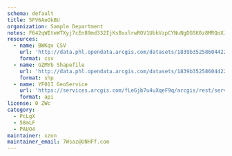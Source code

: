 ```yaml
---
schema: default
title: 5FV6AeOkBU 
organization: Sample Department 
notes: F642qWIteWTXyj7cEn89md332IjKsBxxlrwROV1UbkVzpCYNuNgDGSK0z8MRQoXJohFiUDJyY0 pG5LEsOZAC5 ZS9lHgvfc6de7 
resources:
  - name: BWKqv CSV
    url: 'http://data.phl.opendata.arcgis.com/datasets/1839b35258604422b0b520cbb668df0d_0.csv'
    format: csv
  - name: GZMYb Shapefile
    url: 'http://data.phl.opendata.arcgis.com/datasets/1839b35258604422b0b520cbb668df0d_0.zip'
    format: shp
  - name: YF01I GeoService
    url: 'https://services.arcgis.com/fLeGjb7u4uXqeF9q/arcgis/rest/services/Air_Monitoring_Stations/FeatureServer/0/query'
    format: api
license: 0 ZWc 
category:
  - PcLgX 
  - 58mLF 
  - PAUO4 
maintainer: xzon   
maintainer_email: 7Wsaz@UNHFf.com
---
```

